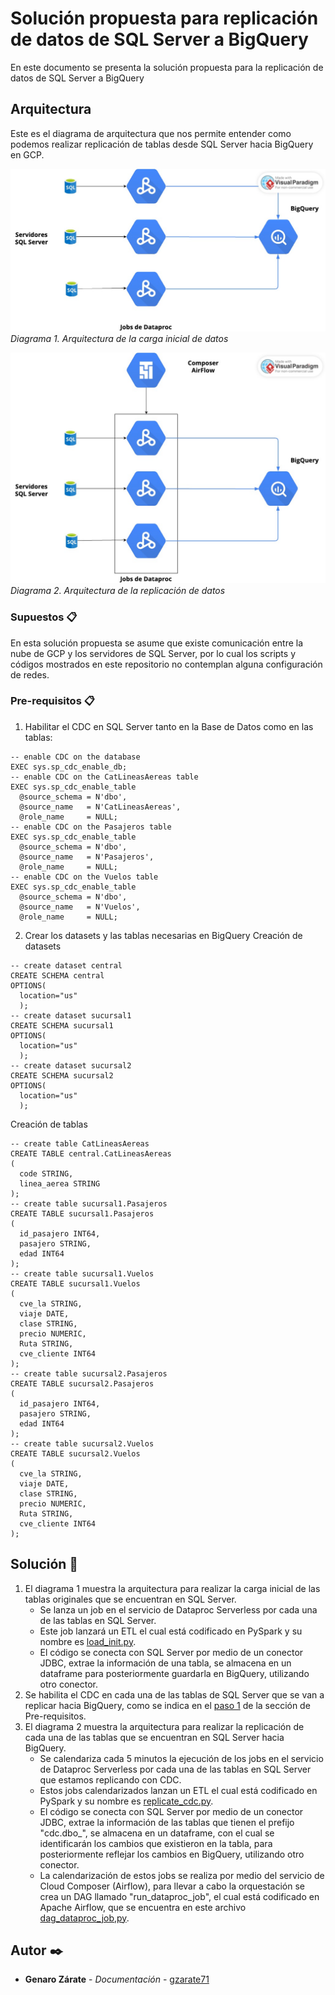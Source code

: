 # Solución propuesta para replicación de datos de SQL Server a BigQuery

En este documento se presenta la solución propuesta para la replicación de datos de SQL Server a BigQuery

## Arquitectura

Este es el diagrama de arquitectura que nos permite entender como podemos realizar replicación de tablas desde SQL Server hacia BigQuery en GCP.

![Arquitectura Carga Inicial](/images/Arquitectura_Inicial.jpg)
_Diagrama 1. Arquitectura de la carga inicial de datos_      


![Arquitectura Carga Inicial](/images/Arquitectura_Replicacion.jpg)
_Diagrama 2. Arquitectura de la replicación de datos_       


### Supuestos 📋
En esta solución propuesta se asume que existe comunicación entre la nube de GCP y los servidores de SQL Server, por lo cual los scripts y códigos mostrados en este repositorio no contemplan alguna configuración de redes.

### Pre-requisitos 📋

1. Habilitar el CDC en SQL Server tanto en la Base de Datos como en las tablas:
```
-- enable CDC on the database
EXEC sys.sp_cdc_enable_db;
-- enable CDC on the CatLineasAereas table
EXEC sys.sp_cdc_enable_table
  @source_schema = N'dbo',
  @source_name   = N'CatLineasAereas',
  @role_name     = NULL;
-- enable CDC on the Pasajeros table
EXEC sys.sp_cdc_enable_table
  @source_schema = N'dbo',
  @source_name   = N'Pasajeros',
  @role_name     = NULL;
-- enable CDC on the Vuelos table
EXEC sys.sp_cdc_enable_table
  @source_schema = N'dbo',
  @source_name   = N'Vuelos',
  @role_name     = NULL;
```
   
2. Crear los datasets y las tablas necesarias en BigQuery
Creación de datasets
```
-- create dataset central
CREATE SCHEMA central
OPTIONS(
  location="us"
  );
-- create dataset sucursal1
CREATE SCHEMA sucursal1
OPTIONS(
  location="us"
  );
-- create dataset sucursal2
CREATE SCHEMA sucursal2
OPTIONS(
  location="us"
  );
```

Creación de tablas
```
-- create table CatLineasAereas
CREATE TABLE central.CatLineasAereas
(
  code STRING,
  linea_aerea STRING
);
-- create table sucursal1.Pasajeros 
CREATE TABLE sucursal1.Pasajeros
(
  id_pasajero INT64,
  pasajero STRING,
  edad INT64
);
-- create table sucursal1.Vuelos
CREATE TABLE sucursal1.Vuelos
(
  cve_la STRING,
  viaje DATE,
  clase STRING,
  precio NUMERIC,
  Ruta STRING,
  cve_cliente INT64
);
-- create table sucursal2.Pasajeros 
CREATE TABLE sucursal2.Pasajeros
(
  id_pasajero INT64,
  pasajero STRING,
  edad INT64
);
-- create table sucursal2.Vuelos
CREATE TABLE sucursal2.Vuelos
(
  cve_la STRING,
  viaje DATE,
  clase STRING,
  precio NUMERIC,
  Ruta STRING,
  cve_cliente INT64
);
```

## Solución 🔧
1. El diagrama 1 muestra la arquitectura para realizar la carga inicial de las tablas originales que se encuentran en SQL Server.
    - Se lanza un job en el servicio de Dataproc Serverless por cada una de las tablas en SQL Server. 
    - Este job lanzará un ETL el cual está codificado en PySpark y su nombre es [load_init.py](/dataproc/load_init.py). 
    - El código se conecta con SQL Server por medio de un conector JDBC, extrae la información de una tabla, se almacena en un dataframe para posteriormente guardarla en BigQuery, utilizando otro conector.
2. Se habilita el CDC en cada una de las tablas de SQL Server que se van a replicar hacia BigQuery, como se indica en el [paso 1](/Solucion.md#pre-requisitos-) de la sección de Pre-requisitos.
3. El diagrama 2 muestra la arquitectura para realizar la replicación de cada una de las tablas que se encuentran en SQL Server hacia BigQuery.
    - Se calendariza cada 5 minutos la ejecución de los jobs en el servicio de Dataproc Serverless por cada una de las tablas en SQL Server que estamos replicando con CDC.
    - Estos jobs calendarizados lanzan un ETL el cual está codificado en PySpark y su nombre es [replicate_cdc.py](/dataproc/replicate_cdc.py).
    - El código se conecta con SQL Server por medio de un conector JDBC, extrae la información de las tablas que tienen el prefijo "cdc.dbo_", se almacena en un dataframe, con el cual se identificarán los cambios que existieron en la tabla, para posteriormente reflejar los cambios en BigQuery, utilizando otro conector.
    - La calendarización de estos jobs se realiza por medio del servicio de Cloud Composer (Airflow), para llevar a cabo la orquestación se crea un DAG llamado "run_dataproc_job", el cual está codificado en Apache Airflow, que se encuentra en este archivo [dag_dataproc_job,py](/composer/dag_dataproc_job.py).

## Autor ✒️

* **Genaro Zárate** - *Documentación* - [gzarate71](https://github.com/gzarate71)

